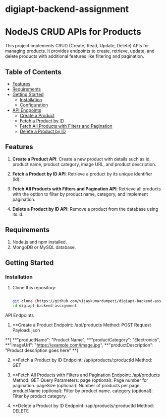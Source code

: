 # digiapt-backend-assignment

# NodeJS CRUD APIs for Products

This project implements CRUD (Create, Read, Update, Delete) APIs for managing products. It provides endpoints to create, retrieve, update, and delete products with additional features like filtering and pagination.

## Table of Contents

- [Features](#features)
- [Requirements](#requirements)
- [Getting Started](#getting-started)
  - [Installation](#installation)
  - [Configuration](#configuration)
- [API Endpoints](#api-endpoints)
  - [Create a Product](#1-create-a-product)
  - [Fetch a Product by ID](#2-fetch-a-product-by-id)
  - [Fetch All Products with Filters and Pagination](#3-fetch-all-products-with-filters-and-pagination)
  - [Delete a Product by ID](#4-delete-a-product-by-id)

## Features

1. **Create a Product API**: Create a new product with details such as id, product name, product category, image URL, and product description.

2. **Fetch a Product by ID API**: Retrieve a product by its unique identifier (id).

3. **Fetch All Products with Filters and Pagination API**: Retrieve all products with the option to filter by product name, category, and implement pagination.

4. **Delete a Product by ID API**: Remove a product from the database using its id.

## Requirements

1. Node.js and npm installed.
2. MongoDB or MySQL database.

## Getting Started

### Installation

1. Clone this repository:

   ```bash

   git clone (https://github.com/vijaykumardumpeti/digiapt-backend-assignment.git)https://github.com/vijaykumardumpeti/digiapt-backend-assignment.git
   cd digiapt-backend-assignment

API Endpoints

1. **Create a Product
Endpoint: /api/products
Method: POST
Request Payload:
json

**{
  **"productName": "Product Name",
  **"productCategory": "Electronics",
  **"imageUrl": "https://example.com/image.jpg",
  **"productDescription": "Product description goes here"
**}

2. **Fetch a Product by ID
Endpoint: /api/products/:productId
Method: GET

4. **Fetch All Products with Filters and Pagination
Endpoint: /api/products
Method: GET
  Query Parameters:
    page (optional): Page number for pagination.
    pageSize (optional): Number of products per page.
    productName (optional): Filter by product name.
    category (optional): Filter by product category.
   
5. **Delete a Product by ID
  Endpoint: /api/products/:productId
  Method: DELETE   

   
